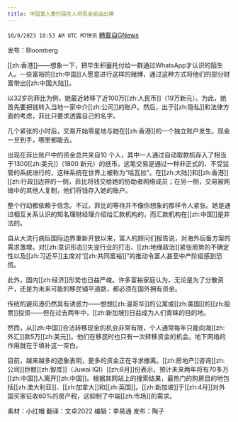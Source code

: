 ```yaml
---
title: 中国富人委托陌生人将现金偷运出境
---
```

`10/9/2023 10:53 AM UTC M7快讯` [轉載自GNews](https://gnews.org/articles/1807813)

发布：Bloomberg

[[zh:香港]]——想象一下，把毕生积蓄托付给一群通过WhatsApp才认识的陌生人。一些富裕的[[zh:中国]]人愿意进行这样的赌博，通过这种方式将他们的部分财富带出[[zh:中国大陆]]。

以32岁的菲比为例，她最近转移了近100万[[zh:人民币]]（19万新元）。为此，她首先要把钱转入当地一家中介[[zh:公司]]的账户。然后，出于[[zh:隐私]]和法律方面的考虑，菲比只要求透露自己的名字。

几个紧张的小时后，交易开始零星地与她在[[zh:香港]]的一个独立账户发生。现金一旦到手，哪里都能去。

出现在菲比账户中的资金总共来自10 个人，其中一人通过自动取款机存入了相当于1300[[zh:美元]]（1800 新元）的纸币。这笔交易是通过一种非正式的、不受监管的系统进行的，这种系统在世界上被称为“哈瓦拉”。在[[zh:大陆]]和[[zh:香港]][[zh:行政]]边界的一侧，菲比将钱交给她的协助者网络成员；在另一侧，交易被网络中的其他人复制，他们将钱存入她的账户。

整个行动都依赖于信念。不过，菲比的等待并不像你想象的那样令人紧张。她是通过相互关系认识的知名理财经理介绍给汇款机构的，而汇款机构在[[zh:中国]]是非法的。

自从大流行病后国际边界重新开放以来，富人的顾问们报告说，对海外后备方案的需求激增。对[[zh:意识形态]]失宠行业的打击、[[zh:地缘政治]]紧张局势的不确定性以及[[zh:习近平]]主席对“[[zh:共同富裕]]”的推动令富人甚至中产阶级感到恐慌。

此外，国内[[zh:经济]]形势也日益严峻。许多富裕家庭认为，无论是为了分散资产，还是为未来可能的移民铺平道路，都必须在国外拥有资金。

传统的避风港仍然具有诱惑力——想想[[zh:温哥华]]的公寓或[[zh:美国]]的[[zh:股票]]投资——但在过去两年中，[[zh:新加坡]]日益成为人们青睐的目的地。

然而，从[[zh:中国]]合法转移现金的机会非常有限，个人通常每年只能向海[[zh:外汇]]款5万[[zh:美元]]。他们在移民时也只有一次转移资金的机会。地下网络的作用就在于填补这一空白。

目前，越来越多的迹象表明，更多的资金正在寻求撤离。[[zh:房地产]]咨询[[zh:公司]]巨鲸[[zh:智库]]（Juwai IQI）[[zh:8月]]份表示，预计未来两年将有70多万[[zh:中国]]人离开[[zh:中国]]。根据其网站上的搜索结果，最热门的购房目的地包括[[zh:澳大利亚]]、[[zh:加拿大]]和[[zh:英国]]。[[zh:新加坡]]于[[zh:4月]]对外国买家征收60%的房产税，这抑制了中端[[zh:市场]]的需求。

素材：小红帽  翻译：文卓2022  编辑：李易通  发布：陶子

